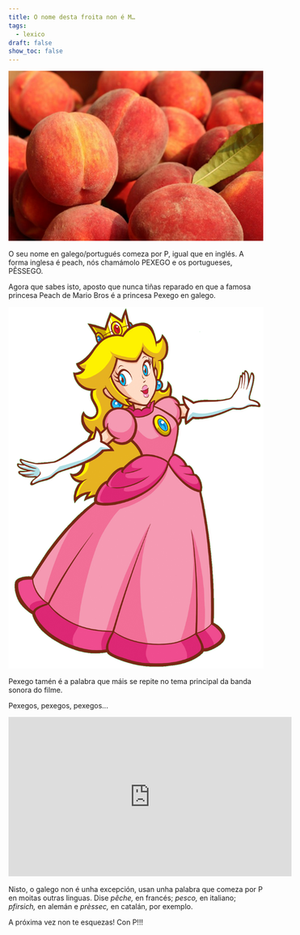 ```yaml
---
title: O nome desta froita non é M…
tags:
  - lexico
draft: false
show_toc: false
---
```

![](/img/pexegos.jpg)

O seu nome en galego/portugués comeza por P, igual que en inglés. A forma inglesa é peach, nós chamámolo PEXEGO e os portugueses, PÊSSEGO.

Agora que sabes isto, aposto que nunca tiñas reparado en que a famosa princesa Peach de Mario Bros é a princesa Pexego en galego.

![](/img/princess_peach_pexego.png)

Pexego tamén é a palabra que máis se repite no tema principal da banda sonora do filme. 

Pexegos, pexegos, pexegos... 

<iframe width="560" height="315" src="https://www.youtube.com/embed/imSefM4GPpE?si=_x7cl7b2pMVT-Fic" title="YouTube video player" frameborder="0" allow="accelerometer; autoplay; clipboard-write; encrypted-media; gyroscope; picture-in-picture; web-share" allowfullscreen></iframe>

Nisto, o galego non é unha excepción, usan unha palabra que comeza por P en moitas outras linguas. Dise *pêche,* en francés; *pesco,* en italiano; *pfirsich,* en alemán e *prèssec,* en catalán, por exemplo.

A próxima vez non te esquezas! Con P!!!